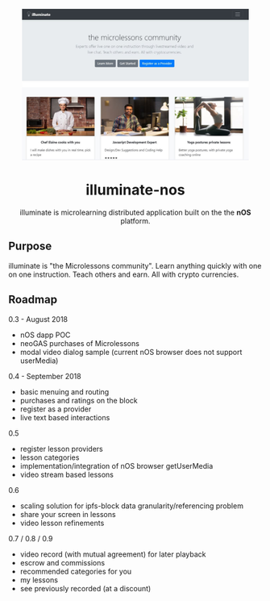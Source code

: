 <p align="center">
  <img src="./screenshot.JPG" width="450px" />
</p>

<h1 align="center">illuminate-nos</h1>

<p align="center">
  illuminate is microlearning distributed application built on the the <strong>nOS</strong> platform.
</p>

## Purpose
illuminate is "the Microlessons community". Learn anything quickly with one on one instruction. Teach others and earn. All with crypto currencies.

## Roadmap

0.3 - August 2018
- nOS dapp POC
- neoGAS purchases of Microlessons
- modal video dialog sample (current nOS browser does not support userMedia)

0.4 - September 2018
- basic menuing and routing
- purchases and ratings on the block
- register as a provider
- live text based interactions

0.5
- register lesson providers
- lesson categories
- implementation/integration of nOS browser getUserMedia
- video stream based lessons

0.6
- scaling solution for ipfs-block data granularity/referencing problem
- share your screen in lessons
- video lesson refinements

0.7 / 0.8 / 0.9
- video record (with mutual agreement) for later playback
- escrow and commissions
- recommended categories for you
- my lessons
- see previously recorded (at a discount)
